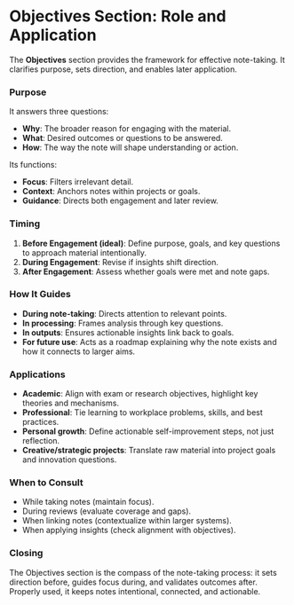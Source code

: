 # Objectives Section: Role and Application

The **Objectives** section provides the framework for effective note-taking. It clarifies purpose, sets direction, and enables later application.

### Purpose

It answers three questions:

* **Why**: The broader reason for engaging with the material.
* **What**: Desired outcomes or questions to be answered.
* **How**: The way the note will shape understanding or action.

Its functions:

* **Focus**: Filters irrelevant detail.
* **Context**: Anchors notes within projects or goals.
* **Guidance**: Directs both engagement and later review.

### Timing

1. **Before Engagement (ideal)**: Define purpose, goals, and key questions to approach material intentionally.
2. **During Engagement**: Revise if insights shift direction.
3. **After Engagement**: Assess whether goals were met and note gaps.

### How It Guides

* **During note-taking**: Directs attention to relevant points.
* **In processing**: Frames analysis through key questions.
* **In outputs**: Ensures actionable insights link back to goals.
* **For future use**: Acts as a roadmap explaining why the note exists and how it connects to larger aims.

### Applications

* **Academic**: Align with exam or research objectives, highlight key theories and mechanisms.
* **Professional**: Tie learning to workplace problems, skills, and best practices.
* **Personal growth**: Define actionable self-improvement steps, not just reflection.
* **Creative/strategic projects**: Translate raw material into project goals and innovation questions.

### When to Consult

* While taking notes (maintain focus).
* During reviews (evaluate coverage and gaps).
* When linking notes (contextualize within larger systems).
* When applying insights (check alignment with objectives).

### Closing

The Objectives section is the compass of the note-taking process: it sets direction before, guides focus during, and validates outcomes after. Properly used, it keeps notes intentional, connected, and actionable.
